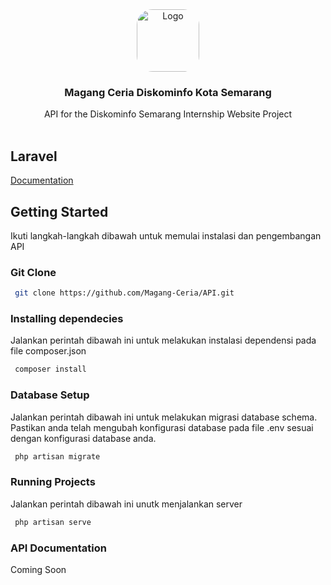 <div align="center">
  <img src="https://pbs.twimg.com/profile_images/875564977372909572/qbC5_6eV_400x400.jpg" alt="Logo" width="100" height="100" style="border-radius: 25px;">

  <h3 align="center">Magang Ceria Diskominfo Kota Semarang</h3>

  <p align="center">
    API for the Diskominfo Semarang Internship Website Project
    <br />
    <br />
  </p>
</div>


## Laravel
[Documentation](https://laravel.com/docs)

## Getting Started
Ikuti langkah-langkah dibawah untuk memulai instalasi dan pengembangan API

### Git Clone
 ```sh
  git clone https://github.com/Magang-Ceria/API.git
  ```

### Installing dependecies
Jalankan perintah dibawah ini untuk melakukan instalasi dependensi pada file composer.json
 ```sh
  composer install
  ```

### Database Setup
Jalankan perintah dibawah ini untuk melakukan migrasi database schema. 
Pastikan anda telah mengubah konfigurasi database pada file .env sesuai dengan konfigurasi database anda.
 ```sh
  php artisan migrate
  ```

### Running Projects
Jalankan perintah dibawah ini unutk menjalankan server
 ```sh
  php artisan serve
  ```

### API Documentation
Coming Soon
